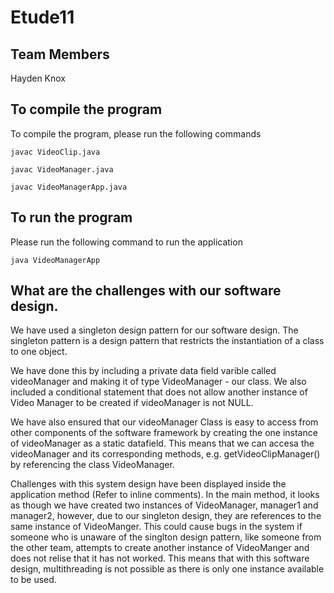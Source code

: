# Etude11

## Team Members

Hayden Knox

## To compile the program

To compile the program, please run the following commands

`javac VideoClip.java`

`javac VideoManager.java`

`javac VideoManagerApp.java`

## To run the program

Please run the following command to run the application

`java VideoManagerApp`

## What are the challenges with our software design.

We have used a singleton design pattern for our software design. The singleton pattern is a design pattern that restricts the instantiation of a class to one object. 

We have done this by including a private data field varible called videoManager and making it of type VideoManager - our class. We also included a conditional statement that does not allow another instance of Video Manager to be created if videoManager is not NULL.

We have also ensured that our videoManager Class is easy to access from other components of the software framework by creating the one instance of videoManager as a static datafield. This means that we can accesa the videoManager and its corresponding methods, e.g. getVideoClipManager() by referencing the class VideoManager.

Challenges with this system design have been displayed inside the application method (Refer to inline comments). In the main method, it looks as though we have created two instances of VideoManager, manager1 and manager2, however, due to our singleton design, they are references to the same instance of VideoManger. This could cause bugs in the system if someone who is unaware of the singlton design pattern, like someone from the other team, attempts to create another instance of VideoManger and does not relise that it has not worked. This means that with this software design, multithreading is not possible as there is only one instance available to be used.
